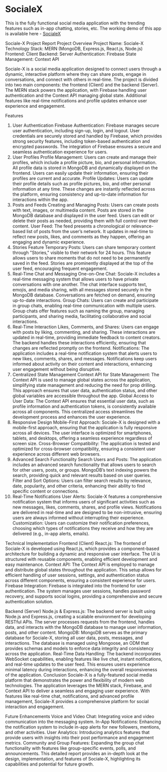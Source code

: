 # SocialeX
This is the fully functional social media application with the trending features such as in-app chatting, stories, etc.
The working demo of this app is available here - <a href="https://drive.google.com/file/d/15JCHvQTNjOBfsxkzomK6s4YkhQBHE18o/view?usp=sharing">SocialeX</a>

Sociale-X Project Report
Project Overview
Project Name: Sociale-X
Technology Stack: MERN (MongoDB, Express.js, React.js, Node.js)
Frontend: Client
Backend: Server
Authentication: Firebase
State Management: Context API

Sociale-X is a social media application designed to connect users through a dynamic, interactive platform where they can share posts, engage in conversations, and connect with others in real-time. The project is divided into two main components: the frontend (Client) and the backend (Server). The MERN stack powers the application, with Firebase handling user authentication and the Context API managing global state. Additional features like real-time notifications and profile updates enhance user experience and engagement.

Features
1. User Authentication
Firebase Authentication: Firebase manages secure user authentication, including sign-up, login, and logout. User credentials are securely stored and handled by Firebase, which provides strong security features, including token-based authentication and encrypted passwords. The integration of Firebase ensures a secure and seamless authentication experience for users.
2. User Profiles
Profile Management: Users can create and manage their profiles, which include a profile picture, bio, and personal information. All profile data is stored in MongoDB and dynamically displayed on the frontend. Users can easily update their information, ensuring their profiles are current and accurate.
Profile Updates: Users can update their profile details such as profile pictures, bio, and other personal information at any time. These changes are instantly reflected across the platform, ensuring consistency and up-to-date information for interactions within the app.
3. Posts and Feeds
Creating and Managing Posts: Users can create posts with text, images, or multimedia content. Posts are stored in the MongoDB database and displayed in the user feed. Users can edit or delete their posts as needed, providing them with full control over their content.
User Feed: The feed presents a chronological or relevance-based list of posts from the user’s network. It updates in real-time to reflect new posts, likes, and comments as they happen, offering an engaging and dynamic experience.
4. Stories Feature
Temporary Posts: Users can share temporary content through "Stories," visible to their network for 24 hours. This feature allows users to share moments that do not need to be permanently saved in the feed. Stories are prominently displayed at the top of the user feed, encouraging frequent engagement.
5. Real-Time Chat and Messaging
One-on-One Chat: Sociale-X includes a real-time messaging system that allows users to have private conversations with one another. The chat interface supports text, emojis, and media sharing, with all messages stored securely in the MongoDB database. Conversations are fetched on demand, ensuring up-to-date interactions.
Group Chats: Users can create and participate in group chats, enabling real-time communication with multiple users. Group chats offer features such as naming the group, managing participants, and sharing media, facilitating collaborative and social interactions.
6. Real-Time Interaction
Likes, Comments, and Shares: Users can engage with posts by liking, commenting, and sharing. These interactions are updated in real-time, providing immediate feedback to content creators. The backend handles these interactions efficiently, ensuring that changes are reflected promptly on the frontend.
Notifications: The application includes a real-time notification system that alerts users to new likes, comments, shares, and messages. Notifications keep users informed about activity on their content and interactions, enhancing user engagement without being disruptive.
7. Centralized State Management
Context API for State Management: The Context API is used to manage global states across the application, simplifying state management and reducing the need for prop drilling. This approach ensures that user data, authentication status, and other global variables are accessible throughout the app.
Global Access to User Data: The Context API ensures that essential user data, such as profile information and authentication tokens, is consistently available across all components. This centralized access streamlines the development process and enhances the user experience.
8. Responsive Design
Mobile-First Approach: Sociale-X is designed with a mobile-first approach, ensuring that the application is fully responsive across all devices. The user interface is optimized for smartphones, tablets, and desktops, offering a seamless experience regardless of screen size.
Cross-Browser Compatibility: The application is tested and optimized for cross-browser compatibility, ensuring a consistent user experience across different web browsers.
9. Advanced Search Functionality
Search Users and Posts: The application includes an advanced search functionality that allows users to search for other users, posts, or groups. MongoDB’s text indexing powers the search, providing quick and relevant results based on user queries.
Filter and Sort Options: Users can filter search results by relevance, date, popularity, and other criteria, enhancing their ability to find specific content or connections.
10. Real-Time Notifications
User Alerts: Sociale-X features a comprehensive notification system that informs users of significant activities such as new messages, likes, comments, shares, and profile views. Notifications are delivered in real-time and are designed to be non-intrusive, ensuring users are always informed without interrupting their experience.
Customization: Users can customize their notification preferences, choosing which types of notifications they receive and how they are delivered (e.g., in-app alerts, emails).


Technical Implementation
Frontend (Client)
React.js: The frontend of Sociale-X is developed using React.js, which provides a component-based architecture for building a dynamic and responsive user interface. The UI is structured with reusable components, enabling efficient development and easy maintenance.
Context API: The Context API is employed to manage and distribute global states throughout the application. This setup allows for efficient handling of user sessions, settings, and authentication status across different components, ensuring a consistent experience for users.
Firebase Integration: Firebase is integrated into the frontend for user authentication. The system manages user sessions, handles password recovery, and supports social logins, providing a comprehensive and secure authentication solution.

Backend (Server)
Node.js & Express.js: The backend server is built using Node.js and Express.js, creating a scalable environment for developing RESTful APIs. The server processes requests from the frontend, handles data, and interacts with the MongoDB database to manage user information, posts, and other content.
MongoDB: MongoDB serves as the primary database for Sociale-X, storing all user data, posts, messages, and interactions. The database is managed using Mongoose, an ODM that provides schemas and models to enforce data integrity and consistency across the application.
Real-Time Data Handling: The backend incorporates WebSocket capabilities, enabling features like live chat, instant notifications, and real-time updates to the user feed. This ensures users experience minimal latency during interactions, enhancing the overall responsiveness of the application.
Conclusion
Sociale-X is a fully-featured social media platform that demonstrates the power and flexibility of modern web technologies. The application leverages the MERN stack, Firebase, and Context API to deliver a seamless and engaging user experience. With features like real-time chat, notifications, and advanced profile management, Sociale-X provides a comprehensive platform for social interaction and engagement.

Future Enhancements
Voice and Video Chat: Integrating voice and video communication into the messaging system.
In-App Notifications: Enhancing the notification system to include in-app alerts for new followers, mentions, and other activities.
User Analytics: Introducing analytics features that provide users with insights into their post performance and engagement metrics.
Community and Group Features: Expanding the group chat functionality with features like group-specific events, polls, and announcements.
This detailed report provides an in-depth look at the design, implementation, and features of Sociale-X, highlighting its capabilities and potential for future growth.
